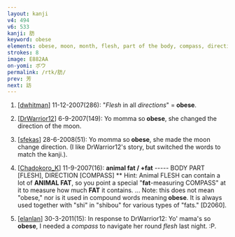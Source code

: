 ```yaml
---
layout: kanji
v4: 494
v6: 533
kanji: 肪
keyword: obese
elements: obese, moon, month, flesh, part of the body, compass, direction
strokes: 8
image: E882AA
on-yomi: ボウ
permalink: /rtk/肪/
prev: 芳
next: 訪
---
```


1) [<a href="http://kanji.koohii.com/profile/dwhitman">dwhitman</a>] 11-12-2007(286): &quot;<em>Flesh</em> in all <em>directions</em>&quot; =<strong> obese</strong>.

2) [<a href="http://kanji.koohii.com/profile/DrWarrior12">DrWarrior12</a>] 6-9-2007(149): Yo momma so<strong> obese</strong>, she changed the direction of the moon.

3) [<a href="http://kanji.koohii.com/profile/sfekas">sfekas</a>] 28-6-2008(51): Yo momma so<strong> obese</strong>, she made the moon change direction. (I like DrWarrior12&#039;s story, but switched the words to match the kanji.).

4) [<a href="http://kanji.koohii.com/profile/Chadokoro_K">Chadokoro_K</a>] 11-9-2007(16): <strong>animal fat / +fat</strong> ----- BODY PART [FLESH], DIRECTION [COMPASS] ** Hint: Animal FLESH can contain a lot of <strong>ANIMAL FAT</strong>, so you point a special &quot;<strong>fat</strong>-measuring COMPASS&quot; at it to measure how much <strong>FAT</strong> it contains. ... Note: this does not mean &quot;obese,&quot; nor is it used in compound words meaning<strong> obese</strong>. It is always used together with &quot;shi&quot; in &quot;shibou&quot; for various types of &quot;fats.&quot; [D2060].

5) [<a href="http://kanji.koohii.com/profile/elanlan">elanlan</a>] 30-3-2011(15): In response to DrWarrior12: Yo&#039; mama&#039;s so<strong> obese</strong>, I needed a <em>compass</em> to navigate her round <em>flesh</em> last night. :P.

